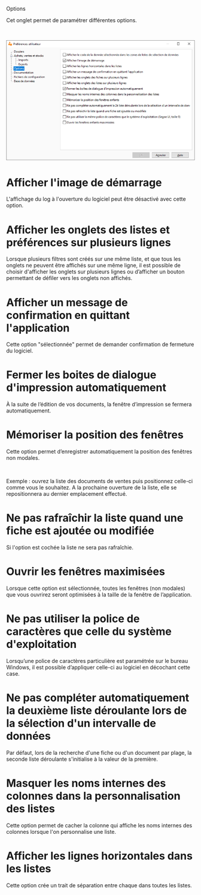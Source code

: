 






Options





Cet onglet permet de paramétrer différentes options.


 


![](OngletOptions.png)


# Afficher l'image de démarrage


L'affichage du log à l'ouverture du logiciel peut être désactivé avec cette option.


# Afficher les onglets des listes et préférences sur plusieurs lignes


Lorsque plusieurs filtres sont créés sur une même liste, et que tous les onglets ne peuvent être affichés sur une même ligne, il est possible de choisir d'afficher les onglets sur plusieurs lignes ou d’afficher un bouton permettant de défiler vers les onglets non affichés.


# Afficher un message de confirmation en quittant l'application


Cette option "sélectionnée" permet de demander confirmation de fermeture du logiciel.


# Fermer les boites de dialogue d'impression automatiquement


À la suite de l’édition de vos documents, la fenêtre d’impression se fermera automatiquement.


# Mémoriser la position des fenêtres


Cette option permet d’enregistrer automatiquement la position des fenêtres non modales.


 


Exemple : ouvrez la liste des documents de ventes puis positionnez celle-ci comme vous le souhaitez. A la prochaine ouverture de la liste, elle se repositionnera au dernier emplacement effectué.


# Ne pas rafraîchir la liste quand une fiche est ajoutée ou modifiée


Si l'option est cochée la liste ne sera pas rafraîchie.


# Ouvrir les fenêtres maximisées


Lorsque cette option est sélectionnée, toutes les fenêtres (non modales) que vous ouvrirez seront optimisées à la taille de la fenêtre de l’application.


# Ne pas utiliser la police de caractères que celle du système d'exploitation


Lorsqu’une police de caractères particulière est paramétrée sur le bureau Windows, il est possible d’appliquer celle-ci au logiciel en décochant cette case.


# Ne pas compléter automatiquement la deuxième liste déroulante lors de la sélection d'un intervalle de données


Par défaut, lors de la recherche d'une fiche ou d'un document par plage, la seconde liste déroulante s'initialise à la valeur de la première.


# Masquer les noms internes des colonnes dans la personnalisation des listes


Cette option permet de cacher la colonne qui affiche les noms internes des colonnes lorsque l'on personnalise une liste.


# Afficher les lignes horizontales dans les listes


Cette option crée un trait de séparation entre chaque dans toutes les listes.



